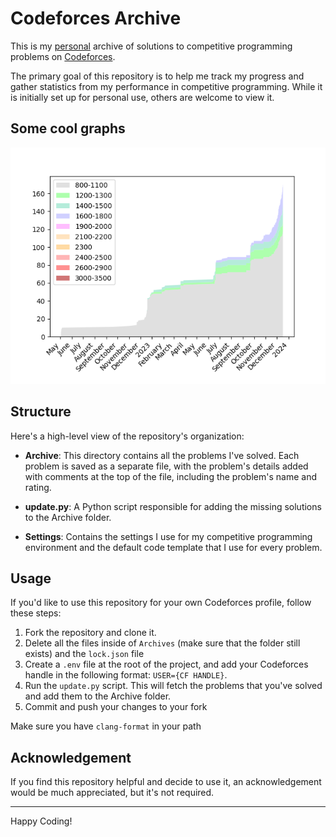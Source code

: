 # Codeforces Archive
This is my [personal](https://github.com/D4NZ-jpg) archive of solutions to 
competitive programming problems on [Codeforces](https://codeforces.com). 

The primary goal of this repository is to help me track my progress and gather 
statistics from my performance in competitive programming. While it is 
initially set up for personal use, others are welcome to view it.

## Some cool graphs
![problems distribution](img/problems.png)

## Structure

Here's a high-level view of the repository's organization:

- **Archive**: This directory contains all the problems I've solved. 
Each problem is saved as a separate file, with the problem's details added with
comments at the top of the file, including the problem's name and rating.

- **update.py**: A Python script responsible for adding the missing solutions 
to the Archive folder. 


- **Settings**: Contains the settings I use for my competitive programming 
environment and the default code template that I use for every problem.

## Usage

If you'd like to use this repository for your own Codeforces profile, follow 
these steps:

1. Fork the repository and clone it.
2. Delete all the files inside of `Archives` (make sure that the folder still
exists) and the `lock.json` file
3. Create a `.env` file at the root of the project, and add your Codeforces 
handle in the following format: `USER={CF HANDLE}`.
4. Run the `update.py` script. This will fetch the problems that you've solved 
and add them to the Archive folder.
5. Commit and push your changes to your fork

Make sure you have `clang-format` in your path

## Acknowledgement

If you find this repository helpful and decide to use it, an acknowledgement 
would be much appreciated, but it's not required.

---

Happy Coding!
